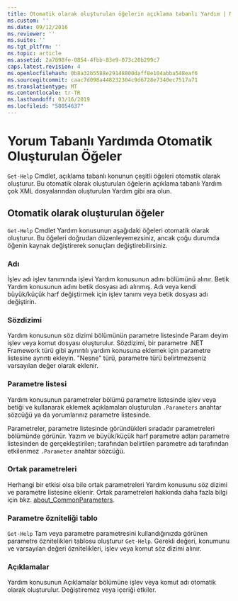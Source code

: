 ```yaml
---
title: Otomatik olarak oluşturulan öğelerin açıklama tabanlı Yardım | Microsoft Docs
ms.custom: ''
ms.date: 09/12/2016
ms.reviewer: ''
ms.suite: ''
ms.tgt_pltfrm: ''
ms.topic: article
ms.assetid: 2a7098fe-0854-4fbb-83e9-073c20b299c7
caps.latest.revision: 4
ms.openlocfilehash: 0b8a32b5588e29148800daff8e104abba548eaf6
ms.sourcegitcommit: caac7d098a448232304c9d6728e7340ec7517a71
ms.translationtype: MT
ms.contentlocale: tr-TR
ms.lasthandoff: 03/16/2019
ms.locfileid: "58054637"
---
```

# <a name="autogenerated-elements-of-comment-based-help"></a>Yorum Tabanlı Yardımda Otomatik Oluşturulan Öğeler

`Get-Help` Cmdlet, açıklama tabanlı konunun çeşitli öğeleri otomatik olarak oluşturur. Bu otomatik olarak oluşturulan öğelerin açıklama tabanlı Yardım çok XML dosyalarından oluşturulan Yardım gibi ara olun.

## <a name="autogenerated-elements"></a>Otomatik olarak oluşturulan öğeler

`Get-Help` Cmdlet Yardım konusunun aşağıdaki öğeleri otomatik olarak oluşturur. Bu öğeleri doğrudan düzenleyemezsiniz, ancak çoğu durumda öğenin kaynak değiştirerek sonuçları değiştirebilirsiniz.

### <a name="name"></a>Adı

İşlev adı işlev tanımında işlevi Yardım konusunun adını bölümünü alınır. Betik Yardım konusunun adını betik dosyası adı alınmış. Adı veya kendi büyük/küçük harf değiştirmek için işlev tanımı veya betik dosyası adı değiştirin.

### <a name="syntax"></a>Sözdizimi

Yardım konusunun söz dizimi bölümünün parametre listesinde Param deyim işlev veya komut dosyası oluşturulur. Sözdizimi, bir parametre .NET Framework türü gibi ayrıntılı yardım konusuna eklemek için parametre listesine ayrıntı ekleyin. "Nesne" türü, parametre türü belirtmezseniz varsayılan değer olarak eklenir.

### <a name="parameter-list"></a>Parametre listesi

Yardım konusunun parametreler bölümü parametre listesinde işlev veya betiği ve kullanarak eklemek açıklamaları oluşturulan `.Parameters` anahtar sözcüğü ya da yorumlarınız parametre listesinde.

Parametreler, parametre listesinde göründükleri sıradadır parametreleri bölümünde görünür. Yazım ve büyük/küçük harf parametre adları parametre listesinden de gerçekleştirilen; tarafından belirtilen parametre adı tarafından etkilenmez `.Parameter` anahtar sözcüğü.

### <a name="common-parameters"></a>Ortak parametreleri

Herhangi bir etkisi olsa bile ortak parametreleri Yardım konusunu söz dizimi ve parametre listesine eklenir. Ortak parametreleri hakkında daha fazla bilgi için bkz. [about_CommonParameters](/powershell/module/microsoft.powershell.core/about/about_commonparameters).

### <a name="parameter-attribute-table"></a>Parametre özniteliği tablo

`Get-Help` Tam veya parametre parametresini kullandığınızda görünen parametre öznitelikleri tablosu oluşturur `Get-Help`. Gerekli değeri, konumunu ve varsayılan değeri öznitelikleri, işlev veya komut söz dizimi alınır.

### <a name="remarks"></a>Açıklamalar

Yardım konusunun Açıklamalar bölümüne işlev veya komut adı otomatik olarak oluşturulur. Değiştiremez veya içeriği etkiler.
